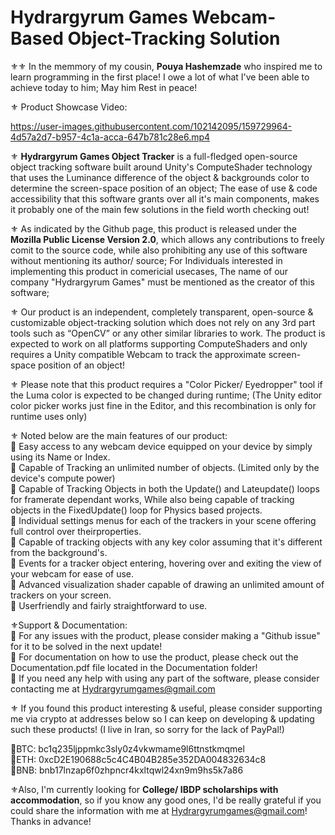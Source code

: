 # Hydrargyrum Games Webcam-Based Object-Tracking Solution 

⚜⚜ In the memmory of my cousin, **Pouya Hashemzade** who inspired me to learn programming in the first place! I owe a lot of what I've been able to achieve today to him; May him Rest in peace! 

⚜ Product Showcase Video:

https://user-images.githubusercontent.com/102142095/159729964-4d57a2d7-b957-4c1a-acca-647b781c28e6.mp4

⚜ **Hydrargyrum Games Object Tracker** is a full-fledged open-source object tracking software built around Unity's ComputeShader technology that uses the Luminance difference of the object & backgrounds color to determine the screen-space position of an object; The ease of use & code accessibility that this software grants over all it's main components, makes it probably one of the main few solutions in the field worth checking out! 

⚜ As indicated by the Github page, this product is released under the **Mozilla Public License Version 2.0**, which allows any contributions to freely comit to the source code, while also prohibiting any use of this software without mentioning its author/ source; For Individuals interested in implementing this product in comericial usecases, The name of our company "Hydrargyrum Games" must be mentioned as the creator of this software; 

⚜ Our product is an independent, completely transparent, open-source & customizable object-tracking solution which does not rely on any 3rd part tools such as “OpenCV” or any other similar libraries to work. The product is expected to work on all platforms supporting ComputeShaders and only requires a Unity compatible Webcam to track the approximate screen-space position of an object! 

⚜ Please note that this product requires a "Color Picker/ Eyedropper" tool if the Luma color is expected to be changed during runtime; (The Unity editor color picker works just fine in the Editor, and this recombination is only for runtime uses only) 

⚜ Noted below are the main features of our product:
 <br>     🏅 Easy access to any webcam device equipped on your device by simply using its Name or Index.
 <br>     🏅 Capable of Tracking an unlimited number of objects. (Limited only by the device's compute power)
 <br>     🏅 Capable of Tracking Objects in both the Update() and Lateupdate() loops for framerate dependant works, While also being capable of tracking objects in the FixedUpdate() loop for Physics based projects.
 <br>     🏅 Individual settings menus for each of the trackers in your scene offering full control over theirproperties.
 <br>     🏅 Capable of tracking objects with any key color assuming that it's different from the background's.
 <br>     🏅 Events for a tracker object entering, hovering over and exiting the view of your webcam for ease of use.
 <br>     🏅 Advanced visualization shader capable of drawing an unlimited amount of trackers on your screen.
 <br>     🏅 Userfriendly and fairly straightforward to use. 

⚜Support & Documentation:
<br>     🔱 For any issues with the product, please consider making a "Github issue" for it to be solved in the next update!
<br>     🔱 For documentation on how to use the product, please check out the Documentation.pdf file located in the Documentation folder!
<br>     🔱 If you need any help with using any part of the software, please consider contacting me at Hydrargyrumgames@gmail.com 

⚜ If you found this product interesting & useful, please consider supporting me via crypto at addresses below so I can keep on developing & updating such these products! (I live in Iran, so sorry for the lack of PayPal!) 

🔱BTC: bc1q235ljppmkc3sly0z4vkwmame9l6ttnstkmqmel
<br>🔱ETH: 0xcD2E190688c5c4C4B04B285e352DA004832634c8
<br>🔱BNB: bnb17lnzap6f0zhpncr4kxltqwl24xn9m9hs5k7a86 

⚜Also, I'm currently looking for **College/ IBDP scholarships with accommodation**, so if you know any good ones, I'd be really grateful if you could share the information with me at Hydrargyrumgames@gmail.com! Thanks in advance!
